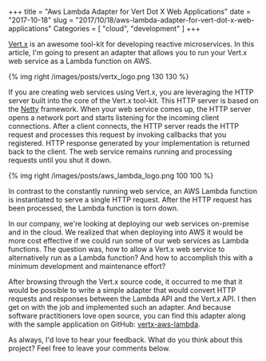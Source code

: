 +++
title = "Aws Lambda Adapter for Vert Dot X Web Applications"
date = "2017-10-18"
slug = "2017/10/18/aws-lambda-adapter-for-vert-dot-x-web-applications"
Categories = [ "cloud", "development" ]
+++

[Vert.x](http://vertx.io/) is an awesome tool-kit for developing reactive microservices. In this article, I'm going to present an adapter that allows you to run your Vert.x web service as a Lambda function on AWS.

<!--more-->

{% img right /images/posts/vertx_logo.png 130 130 %}

If you are creating web services using Vert.x, you are leveraging the HTTP server built into the core of the Vert.x tool-kit. This HTTP server is based on the [Netty](https://netty.io/) framework. When your web service comes up, the HTTP server opens a network port and starts listening for the incoming client connections. After a client connects, the HTTP server reads the HTTP request and processes this request by invoking callbacks that you registered. HTTP response generated by your implementation is returned back to the client. The web service remains running and processing requests until you shut it down.

{% img right /images/posts/aws_lambda_logo.png 100 100 %}

In contrast to the constantly running web service, an AWS Lambda function is instantiated to serve a single HTTP request. After the HTTP request has been processed, the Lambda function is torn down.

In our company, we're looking at deploying our web services on-premise and in the cloud. We realized that when deploying into AWS it would be more cost effective if we could run some of our web services as Lambda functions. The question was, how to allow a Vert.x web service to alternatively run as a Lambda function? And how to accomplish this with a minimum development and maintenance effort?

After browsing through the Vert.x source code, it occurred to me that it would be possible to write a simple adapter that would convert HTTP requests and responses between the Lambda API and the Vert.x API. I then get on with the job and implemented such an adapter. And because software practitioners love open source, you can find this adapter along with the sample application on GitHub: [vertx-aws-lambda](https://github.com/noseka1/vertx-aws-lambda).

As always, I'd love to hear your feedback. What do you think about this project? Feel free to leave your comments below.
